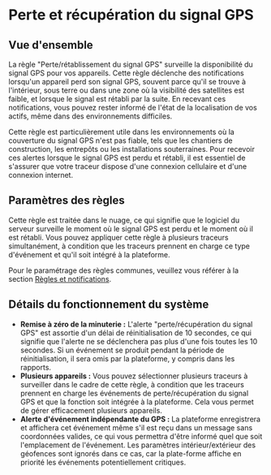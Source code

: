 # Perte et récupération du signal GPS

## Vue d'ensemble

La règle "Perte/rétablissement du signal GPS" surveille la disponibilité du signal GPS pour vos appareils. Cette règle déclenche des notifications lorsqu'un appareil perd son signal GPS, souvent parce qu'il se trouve à l'intérieur, sous terre ou dans une zone où la visibilité des satellites est faible, et lorsque le signal est rétabli par la suite. En recevant ces notifications, vous pouvez rester informé de l'état de la localisation de vos actifs, même dans des environnements difficiles.

Cette règle est particulièrement utile dans les environnements où la couverture du signal GPS n'est pas fiable, tels que les chantiers de construction, les entrepôts ou les installations souterraines. Pour recevoir ces alertes lorsque le signal GPS est perdu et rétabli, il est essentiel de s'assurer que votre traceur dispose d'une connexion cellulaire et d'une connexion internet.

## Paramètres des règles

Cette règle est traitée dans le nuage, ce qui signifie que le logiciel du serveur surveille le moment où le signal GPS est perdu et le moment où il est rétabli. Vous pouvez appliquer cette règle à plusieurs traceurs simultanément, à condition que les traceurs prennent en charge ce type d'événement et qu'il soit intégré à la plateforme.

Pour le paramétrage des règles communes, veuillez vous référer à la section [Règles et notifications](../).

## Détails du fonctionnement du système

* **Remise à zéro de la minuterie :** L'alerte "perte/récupération du signal GPS" est assortie d'un délai de réinitialisation de 10 secondes, ce qui signifie que l'alerte ne se déclenchera pas plus d'une fois toutes les 10 secondes. Si un événement se produit pendant la période de réinitialisation, il sera omis par la plateforme, y compris dans les rapports.
* **Plusieurs appareils :** Vous pouvez sélectionner plusieurs traceurs à surveiller dans le cadre de cette règle, à condition que les traceurs prennent en charge les événements de perte/récupération du signal GPS et que la fonction soit intégrée à la plateforme. Cela vous permet de gérer efficacement plusieurs appareils.
* **Alerte d'événement indépendante du GPS :** La plateforme enregistrera et affichera cet événement même s'il est reçu dans un message sans coordonnées valides, ce qui vous permettra d'être informé quel que soit l'emplacement de l'événement. Les paramètres intérieur/extérieur des géofences sont ignorés dans ce cas, car la plate-forme affiche en priorité les événements potentiellement critiques.
